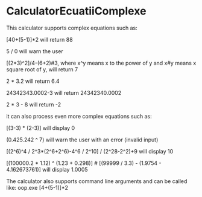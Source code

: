 # CalculatorEcuatiiComplexe
This calculator supports complex equations such as:

[40+(5-1)]*2 will return 88

5 / 0 will warn the user 

[(2*3)^2]/4-(6+2)#3, where x^y means x to the power of y and x#y means x square root of y, will return 7

2 * 3.2 will return 6.4

24342343.0002-3 will return  24342340.0002

2 *    3 - 8 will return -2

it can also process even more complex equations such as:

[(3-3) * (2-3)] will display 0

(0.425.242 ^ 7) will warn the user with an error (invalid input)

[(2^6)^4 / 2^3*(2^6+2^6)-4^6 / 2^10] / (2^28-2^2)+9 will display 10

[(100000.2 * 1.12) ^ (1.23 + 0.298)] # [(99999 / 3.3) - (1.9754 - 4.162673761)] will display 1.0005 

The calculator also supports command line arguments and can be called like:
oop.exe [4+(5-1)]*2
